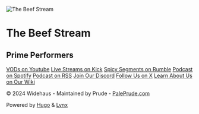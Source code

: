 ![The Beef Stream](img/thebeefstream.jpg)

The Beef Stream
===============

Prime Performers
----------------

[VODs on Youtube](https://www.youtube.com/@widehaus) [Live Streams on Kick](https://kick.com/thebeefyboys) [Spicy Segments on Rumble](https://rumble.com/c/widehaus) [Podcast on Spotify](https://open.spotify.com/show/5Id3iCvnKG8snbyVgmKRGf) [Podcast on RSS](https://rss.com/podcasts/thebeefyboys/) [Join Our Discord](https://wideboys.win/) [Follow Us on X](https://x.com/beefiestboys) [Learn About Us on Our Wiki](https://wideboys.org/)

© 2024 Widehaus - Maintained by Prude - [PalePrude.com](https://paleprude.com/)

Powered by [Hugo](https://gohugo.io/) & [Lynx](https://git.io/hugo-lynx)